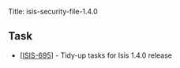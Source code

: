 Title: isis-security-file-1.4.0
                               
<h2>        Task
</h2>
<ul>
<li>[<a href='https://issues.apache.org/jira/browse/ISIS-695'>ISIS-695</a>] -         Tidy-up tasks for Isis 1.4.0 release
</li>
</ul>
                
